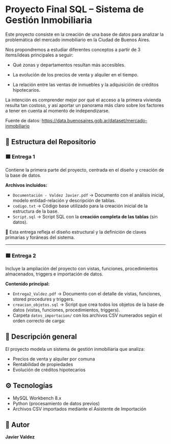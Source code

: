 # Proyecto Final SQL – Sistema de Gestión Inmobiliaria

Este proyecto consiste en la creación de una base de datos para analizar la problemática del mercado inmobiliario en la Ciudad de Buenos Aires.

Nos propondremos a estudiar diferentes conceptos a partir de 3 items/ideas principales a seguir:

- Qué zonas y departamentos resultan más accesibles.

- La evolución de los precios de venta y alquiler en el tiempo.

- La relación entre las ventas de inmuebles y la adquisición de créditos hipotecarios.

La intención es comprender mejor por qué el acceso a la primera vivienda resulta tan costoso, 
y así aportar un panorama más claro sobre los factores a tener en cuenta al momento de independizarse.

Fuente de datos: https://data.buenosaires.gob.ar/dataset/mercado-inmobiliario

## 📁 Estructura del Repositorio

### 🟦 **Entrega 1**
Contiene la primera parte del proyecto, centrada en el diseño y creación de la base de datos.

**Archivos incluidos:**
- `Documentación - Valdez Javier.pdf` → Documento con el análisis inicial, modelo entidad-relación y descripción de tablas.  
- `codigo.txt` → Código base utilizado para la creación inicial de la estructura de la base.  
- `Script.sql` → Script SQL con la **creación completa de las tablas** (sin datos).

📌 Esta entrega refleja el diseño estructural y la definición de claves primarias y foráneas del sistema.

---

### 🟩 **Entrega 2**
Incluye la ampliación del proyecto con vistas, funciones, procedimientos almacenados, triggers e importación de datos.

**Contenido principal:**
- `Entrega2_Valdez.pdf` → Documento con el detalle de vistas, funciones, stored procedures y triggers.  
- `creacion_objetos.sql` → Script que crea todos los objetos de la base de datos (vistas, funciones, procedimientos, triggers).  
- Carpeta `datos_importacion/` con los archivos CSV numerados según el orden correcto de carga:

## 🧱 Descripción general
El proyecto modela un sistema de gestión inmobiliaria que analiza:
- Precios de venta y alquiler por comuna
- Rentabilidad de propiedades
- Evolución de créditos hipotecarios

## ⚙️ Tecnologías
- MySQL Workbench 8.x
- Python (procesamiento de datos previos)
- Archivos CSV importados mediante el Asistente de Importación

## 📩 Autor
**Javier Valdez**
